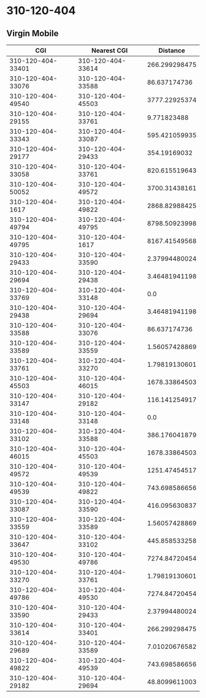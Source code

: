# 310-120-404
## Virgin Mobile


| CGI | Nearest CGI | Distance |
|-----|-------------|----------|
| 310-120-404-33401 | 310-120-404-33614 | 266.299298475 |
| 310-120-404-33076 | 310-120-404-33588 | 86.637174736 |
| 310-120-404-49540 | 310-120-404-45503 | 3777.22925374 |
| 310-120-404-29155 | 310-120-404-33761 | 9.771823488 |
| 310-120-404-33343 | 310-120-404-33087 | 595.421059935 |
| 310-120-404-29177 | 310-120-404-29433 | 354.19169032 |
| 310-120-404-33058 | 310-120-404-33761 | 820.615519643 |
| 310-120-404-50052 | 310-120-404-49572 | 3700.31438161 |
| 310-120-404-1617 | 310-120-404-49822 | 2868.82988425 |
| 310-120-404-49794 | 310-120-404-49795 | 8798.50923998 |
| 310-120-404-49795 | 310-120-404-1617 | 8167.41549568 |
| 310-120-404-29433 | 310-120-404-33590 | 2.37994480024 |
| 310-120-404-29694 | 310-120-404-29438 | 3.46481941198 |
| 310-120-404-33769 | 310-120-404-33148 | 0.0 |
| 310-120-404-29438 | 310-120-404-29694 | 3.46481941198 |
| 310-120-404-33588 | 310-120-404-33076 | 86.637174736 |
| 310-120-404-33589 | 310-120-404-33559 | 1.56057428869 |
| 310-120-404-33761 | 310-120-404-33270 | 1.79819130601 |
| 310-120-404-45503 | 310-120-404-46015 | 1678.33864503 |
| 310-120-404-33147 | 310-120-404-29182 | 116.141254917 |
| 310-120-404-33148 | 310-120-404-33148 | 0.0 |
| 310-120-404-33102 | 310-120-404-33588 | 386.176041879 |
| 310-120-404-46015 | 310-120-404-45503 | 1678.33864503 |
| 310-120-404-49572 | 310-120-404-49539 | 1251.47454517 |
| 310-120-404-49539 | 310-120-404-49822 | 743.698586656 |
| 310-120-404-33087 | 310-120-404-33590 | 416.095630837 |
| 310-120-404-33559 | 310-120-404-33589 | 1.56057428869 |
| 310-120-404-33647 | 310-120-404-33102 | 445.858533258 |
| 310-120-404-49530 | 310-120-404-49786 | 7274.84720454 |
| 310-120-404-33270 | 310-120-404-33761 | 1.79819130601 |
| 310-120-404-49786 | 310-120-404-49530 | 7274.84720454 |
| 310-120-404-33590 | 310-120-404-29433 | 2.37994480024 |
| 310-120-404-33614 | 310-120-404-33401 | 266.299298475 |
| 310-120-404-29689 | 310-120-404-33589 | 7.01020676582 |
| 310-120-404-49822 | 310-120-404-49539 | 743.698586656 |
| 310-120-404-29182 | 310-120-404-29694 | 48.8099611003 |
